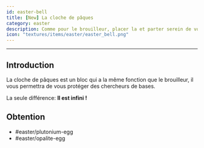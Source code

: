 ```yaml
---
id: easter-bell
title: [New] La cloche de pâques
category: easter
description: Comme pour le brouilleur, placer la et parter serein de votre base !
icon: "textures/items/easter/easter_bell.png"
---
```

___
## Introduction

La cloche de pâques est un bloc qui a la même fonction que le brouilleur, il vous permettra de vous protéger des chercheurs de bases.  

La seule différence: **Il est infini !**

## Obtention

- #easter/plutonium-egg
- #easter/opalite-egg